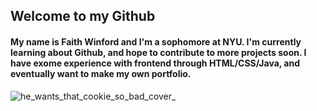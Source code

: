 ## Welcome to my Github
#### My name is Faith Winford and I'm a sophomore at NYU. I'm currently learning about Github, and hope to contribute to more projects soon. I have exome experience with frontend through HTML/CSS/Java, and eventually want to make my own portfolio.

![he_wants_that_cookie_so_bad_cover_](https://github.com/user-attachments/assets/0c130865-a444-4683-a1f9-c2a3c3fb5f47)
<!--
**fwinford/fwinford** is a ✨ _special_ ✨ repository because its `README.md` (this file) appears on your GitHub profile.

Here are some ideas to get you started:

- 🔭 I’m currently working on ...
- 🌱 I’m currently learning ...
- 👯 I’m looking to collaborate on ...
- 🤔 I’m looking for help with ...
- 💬 Ask me about ...
- 📫 How to reach me: ...
- 😄 Pronouns: ...
- ⚡ Fun fact: ...
-->
